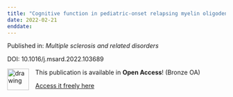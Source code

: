 ```yaml
---
title: "Cognitive function in pediatric-onset relapsing myelin oligodendrocyte glycoprotein antibody-associated disease (MOGAD)."
date: 2022-02-21
enddate:
---
```


Published in: *Multiple sclerosis and related disorders*

DOI: 10.1016/j.msard.2022.103689

<img src="https://upload.wikimedia.org/wikipedia/commons/thumb/7/77/Open_Access_logo_PLoS_transparent.svg/800px-Open_Access_logo_PLoS_transparent.svg.png" alt="drawing" width="50" align="left"/> &nbsp;&nbsp;&nbsp;This publication is available in **Open Access**! (Bronze OA)

&nbsp;&nbsp;&nbsp;[Access it freely here](http://www.msard-journal.com/article/S2211034822002048/pdf
)

